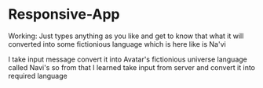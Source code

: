 # Responsive-App
Working:
Just types anything as you like and get to know that what it will converted into some fictionious language which is here like is Na'vi  

I take input message convert it into Avatar's fictionious universe language called Navi's so from that I learned take input from server and convert it into required language 
